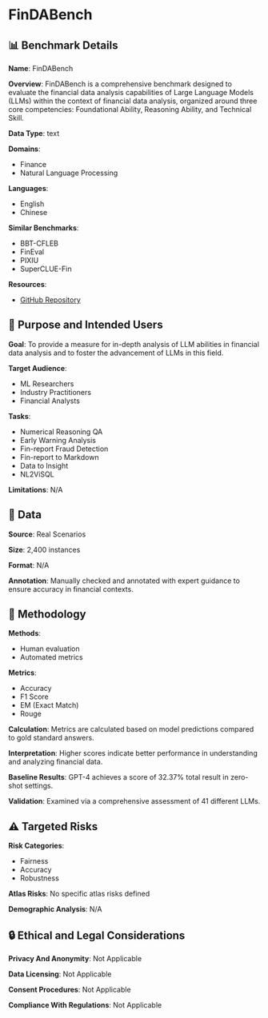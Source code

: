 # FinDABench

## 📊 Benchmark Details

**Name**: FinDABench

**Overview**: FinDABench is a comprehensive benchmark designed to evaluate the financial data analysis capabilities of Large Language Models (LLMs) within the context of financial data analysis, organized around three core competencies: Foundational Ability, Reasoning Ability, and Technical Skill.

**Data Type**: text

**Domains**:
- Finance
- Natural Language Processing

**Languages**:
- English
- Chinese

**Similar Benchmarks**:
- BBT-CFLEB
- FinEval
- PIXIU
- SuperCLUE-Fin

**Resources**:
- [GitHub Repository](https://github.com/cubenlp/BIBench)

## 🎯 Purpose and Intended Users

**Goal**: To provide a measure for in-depth analysis of LLM abilities in financial data analysis and to foster the advancement of LLMs in this field.

**Target Audience**:
- ML Researchers
- Industry Practitioners
- Financial Analysts

**Tasks**:
- Numerical Reasoning QA
- Early Warning Analysis
- Fin-report Fraud Detection
- Fin-report to Markdown
- Data to Insight
- NL2ViSQL

**Limitations**: N/A

## 💾 Data

**Source**: Real Scenarios

**Size**: 2,400 instances

**Format**: N/A

**Annotation**: Manually checked and annotated with expert guidance to ensure accuracy in financial contexts.

## 🔬 Methodology

**Methods**:
- Human evaluation
- Automated metrics

**Metrics**:
- Accuracy
- F1 Score
- EM (Exact Match)
- Rouge

**Calculation**: Metrics are calculated based on model predictions compared to gold standard answers.

**Interpretation**: Higher scores indicate better performance in understanding and analyzing financial data.

**Baseline Results**: GPT-4 achieves a score of 32.37% total result in zero-shot settings.

**Validation**: Examined via a comprehensive assessment of 41 different LLMs.

## ⚠️ Targeted Risks

**Risk Categories**:
- Fairness
- Accuracy
- Robustness

**Atlas Risks**:
No specific atlas risks defined

**Demographic Analysis**: N/A

## 🔒 Ethical and Legal Considerations

**Privacy And Anonymity**: Not Applicable

**Data Licensing**: Not Applicable

**Consent Procedures**: Not Applicable

**Compliance With Regulations**: Not Applicable
